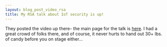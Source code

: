 ```yaml
---
layout: blog_post_video_rsa
title: My RSA talk about IoT security is up!
---
```


They posted the video up there- the main page for the talk is [here](https://www.rsaconference.com/events/us17/speakers/EF8B29E56CDA4F76-Antony-Gambacorta). I had a great crowd of folks there, and of course, it never hurts to hand out 30+ lbs. of candy before you on stage either...
